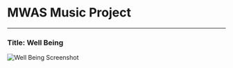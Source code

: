 # MWAS Music Project

---

### Title: Well Being

![Well Being Screenshot](/well-being/assets/images/screenshot.png)

